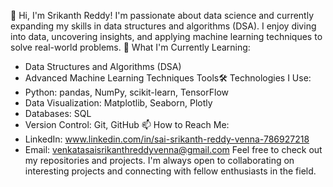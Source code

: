 👋 Hi, I'm Srikanth Reddy!
I'm passionate about data science and currently expanding my skills in data structures and algorithms (DSA). 
I enjoy diving into data, uncovering insights, and applying machine learning techniques to solve real-world problems.
🌱 What I'm Currently Learning:
 - Data Structures and Algorithms (DSA)
 - Advanced Machine Learning Techniques 
Tools🛠 Technologies I Use:
 - Python: pandas, NumPy, scikit-learn, TensorFlow
 - Data Visualization: Matplotlib, Seaborn, Plotly
 - Databases: SQL
 - Version Control: Git, GitHub
📫 How to Reach Me:
 - LinkedIn: www.linkedin.com/in/sai-srikanth-reddy-venna-786927218
 - Email: venkatasaisrikanthreddyvenna@gmail.com
Feel free to check out my repositories and projects.
I'm always open to collaborating on interesting projects and
connecting with fellow enthusiasts in the field.

